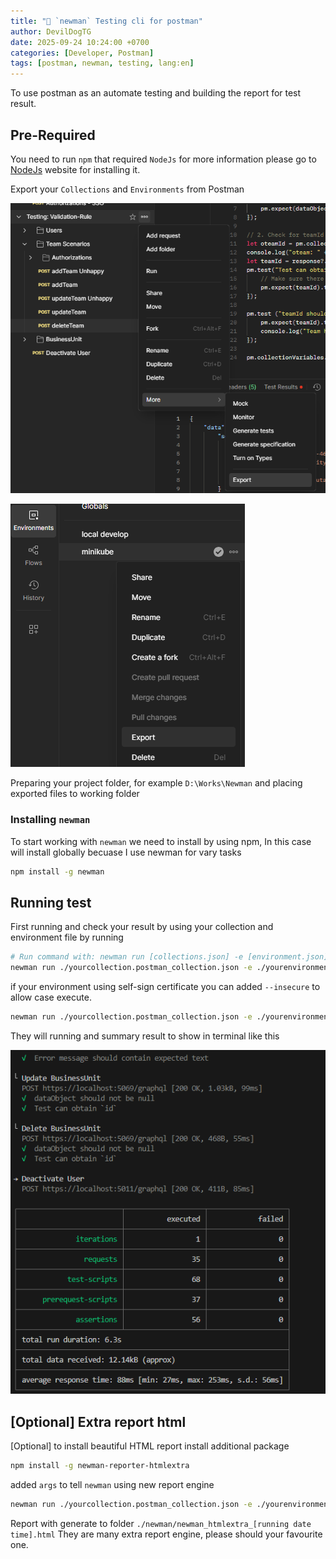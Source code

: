 ```yaml
---
title: "📖 `newman` Testing cli for postman"
author: DevilDogTG
date: 2025-09-24 10:24:00 +0700
categories: [Developer, Postman]
tags: [postman, newman, testing, lang:en]
---
```


To use postman as an automate testing and building the report for test result.

## Pre-Required

You need to run `npm` that required `NodeJs` for more information please go to [NodeJs](https://nodejs.org/en) website for installing it.

Export your `Collections` and `Environments` from Postman

![Export Collection](../assets/contents/2025/developer/postman/newman/newman-01.png)

![Export Environment](../assets/contents/2025/developer/postman/newman/newman-environment.png)

Preparing your project folder, for example `D:\Works\Newman` and placing exported files to working folder

### Installing `newman`

To start working with `newman` we need to install by using npm, In this case will install globally becuase I use newman for vary tasks

```sh
npm install -g newman
```

## Running test

First running and check your result by using your collection and environment file by running

```sh
# Run command with: newman run [collections.json] -e [environment.json]
newman run ./yourcollection.postman_collection.json -e ./yourenvironment.postman_environment.json
```

if your environment using self-sign certificate you can added `--insecure` to allow case execute.

```sh
newman run ./yourcollection.postman_collection.json -e ./yourenvironment.postman_environment.json --insecure
```

They will running and summary result to show in terminal like this

![newman Result](../assets/contents/2025/developer/postman/newman/newman-result-terminal.png)

## [Optional] Extra report html

[Optional] to install beautiful HTML report install additional package

```sh
npm install -g newman-reporter-htmlextra
```

added `args` to tell `newman` using new report engine

```sh
newman run ./yourcollection.postman_collection.json -e ./yourenvironment.postman_environment.json --insecure -r htmlextra
```

Report with generate to folder `./newman/newman_htmlextra_[running date time].html`
They are many extra report engine, please should your favourite one.
